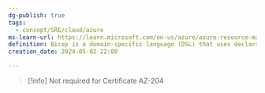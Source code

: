 ```yaml
---
dg-publish: true
tags:
  - concept/SRE/cloud/azure
ms-learn-url: https://learn.microsoft.com/en-us/azure/azure-resource-manager/bicep/overview?tabs=bicep
definition: Bicep is a domain-specific language (DSL) that uses declarative syntax to deploy Azure resources.
creation_date: 2024-05-02 22:00

---
```


> [!info] 
> Not required for Certificate AZ-204
